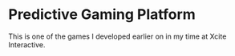# Predictive Gaming Platform

This is one of the games I developed earlier on in my time at Xcite Interactive.
